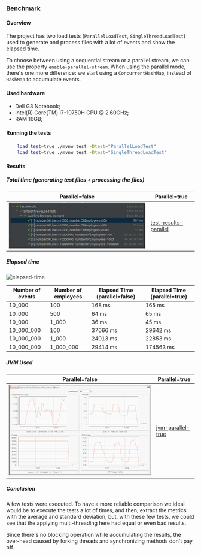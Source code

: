 ### Benchmark

#### Overview

The project has two load tests (`ParallelLoadTest`, `SingleThreadLoadTest`) used to generate and process files with a
lot of events and show the elapsed time.

To choose between using a sequential stream or a parallel stream, we can use the property `enable-parallel-stream`. When
using the parallel mode, there's one more difference: we start using a `ConcurrentHashMap`, instead of `HashMap` to
accumulate events.

#### Used hardware

* Dell G3 Notebook;
* Intel(R) Core(TM) i7-10750H CPU @ 2.60GHz;
* RAM 16GB;

#### Running the tests

```sh
    load_test=true ./mvnw test -Dtest="ParallelLoadTest"
    load_test=true ./mvnw test -Dtest="SingleThreadLoadTest"
```

#### Results

##### Total time (generating test files + processing the files)

| Parallel=false                                                             | Parallel=true                                               |
|----------------------------------------------------------------------------|-------------------------------------------------------------|
| ![test-results-single-thread](./doc/assets/test-results-single-thread.png) | [test-results-parallel](./doc/assets/test-results-parallel) |

##### Elapsed time

![elapsed-time](/./doc/assets/elapsed-time.png)

| Number of events | Number of employees | Elapsed Time (parallel=false) | Elapsed Time (parallel=true) |
|------------------|---------------------|-------------------------------|------------------------------|
| 10_000           | 100                 | 168 ms                        | 165 ms                       |                
| 10_000           | 500                 | 64 ms                         | 65 ms                        |                  
| 10_000           | 1_000               | 36 ms                         | 45 ms                        |                  
| 10_000_000       | 100                 | 37066 ms                      | 29642 ms                     |                          
| 10_000_000       | 1_000               | 24013 ms                      | 22853 ms                     |                          
| 10_000_000       | 1_000_000           | 29414 ms                      | 174563 ms                    |

##### JVM Used

| Parallel=false                                             | Parallel=true                                           |
|------------------------------------------------------------|---------------------------------------------------------|
| ![jvm-parallel-false](./doc/assets/jvm-parallel-false.png) | [jvm-parallel-true](./doc/assets/jvm-parallel-true.png) |

##### Conclusion

A few tests were executed. To have a more reliable comparison we ideal would be to execute the tests a lot of times, and
then, extract the metrics with the average and standard deviation, but, with these few tests, we could see that the
applying multi-threading here had equal or even bad results.

Since there's no blocking operation while accumulating the results, the over-head caused by forking threads and
synchronizing methods don't pay off. 
